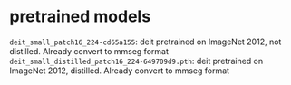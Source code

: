 # pretrained models

`deit_small_patch16_224-cd65a155`: deit pretrained on ImageNet 2012, not distilled. Already convert to mmseg format
`deit_small_distilled_patch16_224-649709d9.pth`: deit pretrained on ImageNet 2012,  distilled. Already convert to mmseg format

